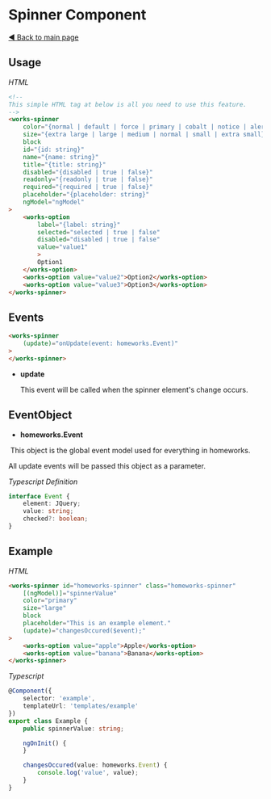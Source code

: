 # Spinner Component

[:arrow_backward: Back to main page](../../README.md)

## Usage

*HTML*

```html
<!--
This simple HTML tag at below is all you need to use this feature.
-->
<works-spinner
    color="{normal | default | force | primary | cobalt | notice | alert | danger | success}"
    size="{extra large | large | medium | normal | small | extra small}"
    block
    id="{id: string}"
    name="{name: string}"
    title="{title: string}"
    disabled="{disabled | true | false}"
    readonly="{readonly | true | false}"
    required="{required | true | false}"
    placeholder="{placeholder: string}"
    ngModel="ngModel"
>
    <works-option
        label="{label: string}"
        selected="selected | true | false"
        disabled="disabled | true | false"
        value="value1"        
        >
        Option1
    </works-option>
    <works-option value="value2">Option2</works-option>
    <works-option value="value3">Option3</works-option>
</works-spinner>
```

## Events

```html
<works-spinner
    (update)="onUpdate(event: homeworks.Event)"
>
</works-spinner>
```

- **update**
 
  This event will be called when the spinner element's change occurs.

## EventObject

- **homeworks.Event**

  This object is the global event model used for everything in homeworks.

  All update events will be passed this object as a parameter.

*Typescript Definition*

```typescript
interface Event {
    element: JQuery;
    value: string;
    checked?: boolean;
}
```

## Example

*HTML*

```html
<works-spinner id="homeworks-spinner" class="homeworks-spinner"
    [(ngModel)]="spinnerValue"
    color="primary"
    size="large"
    block
    placeholder="This is an example element."
    (update)="changesOccured($event);"
>
    <works-option value="apple">Apple</works-option>
    <works-option value="banana">Banana</works-option>
</works-spinner>
```

*Typescript*
```typescript
@Component({
    selector: 'example',
    templateUrl: 'templates/example'
})
export class Example {
    public spinnerValue: string;

    ngOnInit() {
    }

    changesOccured(value: homeworks.Event) {
        console.log('value', value);
    }
}
```
